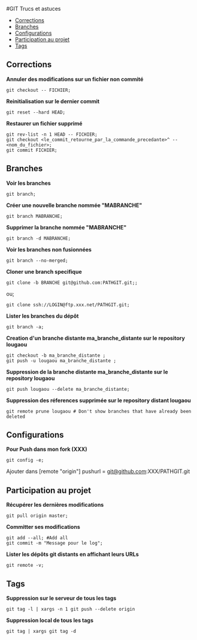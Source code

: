 #GIT Trucs et astuces
 - [Corrections](#corrections)
 - [Branches](#branches)
 - [Configurations](#configurations)
 - [Participation au projet](#participation)
 - [Tags](#tags)
 
## <a name="corrections"></a> Corrections
**Annuler des modifications sur un fichier non commité**
```shell
git checkout -- FICHIER;
```
**Reinitialisation sur le dernier commit**
```shell
git reset --hard HEAD;
```
**Restaurer un fichier supprimé**
```shell
git rev-list -n 1 HEAD -- FICHIER;
git checkout <le_commit_retourne_par_la_commande_precedante>^ -- <nom_du_fichier>;
git commit FICHIER;
```

## <a name="branches"></a> Branches
**Voir les branches**
```shell
git branch;
```
**Créer une nouvelle branche nommée "MABRANCHE"**
```shell
git branch MABRANCHE;
```
**Supprimer la branche nommée "MABRANCHE"**
```shell
git branch -d MABRANCHE;
```
**Voir les branches non fusionnées**
```shell
git branch --no-merged;
```
**Cloner une branch specifique**
```shell
git clone -b BRANCHE git@github.com:PATHGIT.git;;
```
ou;
```shell
git clone ssh://LOGIN@ftp.xxx.net/PATHGIT.git;
```

**Lister les branches du dépôt**
```shell
git branch -a;
```
**Creation d'un branche distante ma_branche_distante sur le repository lougaou**
```shell
git checkout -b ma_branche_distante ;
git push -u lougaou ma_branche_distante ;
```
**Suppression de la branche distante ma_branche_distante sur le repository lougaou**
```shell
git push lougaou --delete ma_branche_distante;
```
**Suppression des réferences supprimée sur le repository distant lougaou**
```shell
git remote prune lougaou # Don't show branches that have already been deleted
```
## <a name="configurations"></a> Configurations
**Pour Push dans mon fork (XXX)**
```shell
git config -e;
```
Ajouter dans [remote "origin"]
pushurl = git@github.com:XXX/PATHGIT.git

## <a name="participation"></a> Participation au projet
**Récupérer les dernières modifications**
```shell
git pull origin master;
```
**Committer ses modifications**
```shell
git add --all; #Add all
git commit -m "Message pour le log";
```
**Lister les dépôts git distants en affichant leurs URLs**
```shell
git remote -v;
```

## <a name="tags"></a> Tags
**Suppression sur le serveur de tous les tags**
```shell
git tag -l | xargs -n 1 git push --delete origin
```

**Suppression local de tous les tags**
```shell
git tag | xargs git tag -d
```

